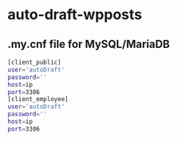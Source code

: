 # auto-draft-wpposts

## .my.cnf file for MySQL/MariaDB

```bash
[client_public]
user='autoDraft'
password=''
host=ip
port=3306
[client_employee]
user='autoDraft'
password=''
host=ip
port=3306

```